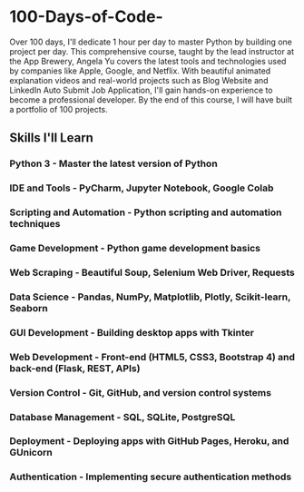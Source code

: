 # 100-Days-of-Code-

Over 100 days, I'll dedicate 1 hour per day to master Python by building one project per day. This comprehensive course, taught by the lead instructor at the App Brewery, Angela Yu covers the latest tools and technologies used by companies like Apple, Google, and Netflix. With beautiful animated explanation videos and real-world projects such as Blog Website and LinkedIn Auto Submit Job Application, I'll gain hands-on experience to become a professional developer. By the end of this course, I will have built a portfolio of 100 projects. 

## Skills I'll Learn 
### Python 3 - Master the latest version of Python
### IDE and Tools - PyCharm, Jupyter Notebook, Google Colab
### Scripting and Automation - Python scripting and automation techniques
### Game Development - Python game development basics
### Web Scraping - Beautiful Soup, Selenium Web Driver, Requests
### Data Science - Pandas, NumPy, Matplotlib, Plotly, Scikit-learn, Seaborn
### GUI Development - Building desktop apps with Tkinter
### Web Development - Front-end (HTML5, CSS3, Bootstrap 4) and back-end (Flask, REST, APIs)
### Version Control - Git, GitHub, and version control systems
### Database Management - SQL, SQLite, PostgreSQL
### Deployment - Deploying apps with GitHub Pages, Heroku, and GUnicorn
### Authentication - Implementing secure authentication methods



